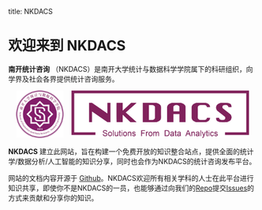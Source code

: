 title: NKDACS

# 欢迎来到 **NKDACS**

**南开统计咨询** （NKDACS）是南开大学统计与数据科学学院属下的科研组织，向学界及社会各界提供统计咨询服务。
<div align="center"><img src="_static/img/nkstat.jpg" style="height:96px;"/>&nbsp;&nbsp;&nbsp;&nbsp;<img  src="_static/img/nkdacs.png" style="height:96px;"/></div>

**NKDACS** 建立此网站，旨在构建一个免费开放的知识整合站点，提供全面的统计学/数据分析/人工智能的知识分享，同时也会作为NKDACS的统计咨询发布平台。

网站的文档内容开源于 [Github](https://github.com/NKDACS/NKDACS-Website)。NKDACS欢迎所有相关学科的人士在此平台进行知识共享，即使你不是NKDACS的一员，也能够通过向我们的[Repo](https://github.com/NKDACS/NKDACS-Website)提交[Issues](https://github.com/NKDACS/NKDACS-Website/issues)的方式来贡献和分享你的知识。